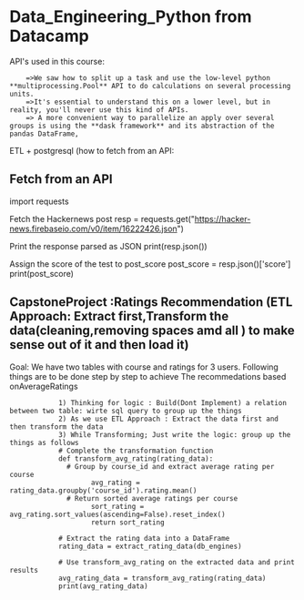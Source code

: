 # Data_Engineering_Python from Datacamp

API's used in this course:


        =>We saw how to split up a task and use the low-level python **multiprocessing.Pool** API to do calculations on several processing units. 
        =>It's essential to understand this on a lower level, but in reality, you'll never use this kind of APIs.
        => A more convenient way to parallelize an apply over several groups is using the **dask framework** and its abstraction of the pandas DataFrame,
        
        
        
 ETL +  postgresql (how to fetch from an API:
              
## Fetch from an API

import requests

 Fetch the Hackernews post
resp = requests.get("https://hacker-news.firebaseio.com/v0/item/16222426.json")

 Print the response parsed as JSON
print(resp.json())

 Assign the score of the test to post_score
post_score = resp.json()['score']
print(post_score)

## CapstoneProject :Ratings Recommendation (ETL Approach: Extract first,Transform the data(cleaning,removing spaces amd all ) to make sense out of it and then load it) 
Goal: We have two tables with course and ratings for 3 users. Following things are to be done step by step to achieve The recommedations based onAverageRatings 
                
                1) Thinking for logic : Build(Dont Implement) a relation between two table: wirte sql query to group up the things 
                2) As we use ETL Approach : Extract the data first and then transform the data
                3) While Transforming; Just write the logic: group up the things as follows 
                # Complete the transformation function
                def transform_avg_rating(rating_data):
                  # Group by course_id and extract average rating per course
                        avg_rating = rating_data.groupby('course_id').rating.mean()
                  # Return sorted average ratings per course
                        sort_rating = avg_rating.sort_values(ascending=False).reset_index()
                        return sort_rating

                # Extract the rating data into a DataFrame    
                rating_data = extract_rating_data(db_engines)

                # Use transform_avg_rating on the extracted data and print results
                avg_rating_data = transform_avg_rating(rating_data)
                print(avg_rating_data) 
 
